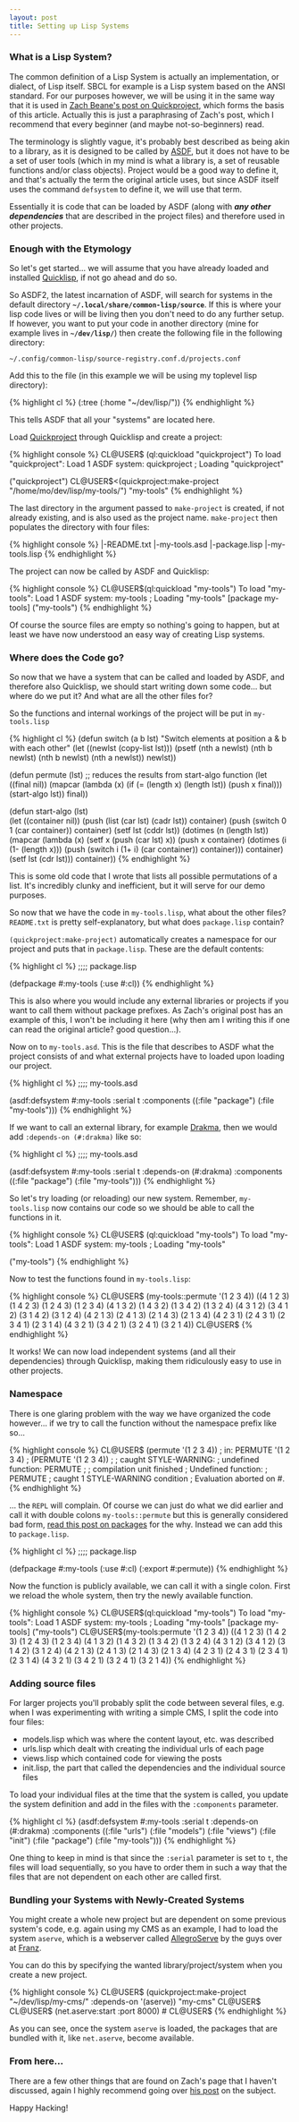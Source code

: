 ```yaml
---
layout: post
title: Setting up Lisp Systems
---
```

### What is a Lisp System?
The common definition of a Lisp System is actually an implementation, or dialect, of Lisp itself. SBCL for example is a Lisp system based on the ANSI standard. For our purposes however, we will be using it in the same way that it is used in [Zach Beane's post on Quickproject](http://xach.livejournal.com/278047.html), which forms the basis of this article. Actually this is just a paraphrasing of Zach's post, which I recommend that every beginner (and maybe not-so-beginners) read.

The terminology is slightly vague, it's probably best described as being akin to a library, as it is designed to be called by [ASDF](http://common-lisp.net/project/asdf/), but it does not have to be a set of user tools (which in my mind is what a library is, a set of reusable functions and/or class objects). Project would be a good way to define it, and that's actually the term the original article uses, but since ASDF itself uses the command `defsystem` to define it, we will use that term.

Essentially it is code that can be loaded by ASDF (along with ***any other dependencies*** that are described in the project files) and therefore used in other projects.

### Enough with the Etymology
So let's get started... we will assume that you have already loaded and installed [Quicklisp](http://www.quicklisp.org/), if not go ahead and do so.

So ASDF2, the latest incarnation of ASDF, will search for systems in the default directory **`~/.local/share/common-lisp/source`**. If this is where your lisp code lives or will be living then you don't need to do any further setup. If however, you want to put your code in another directory (mine for example lives in **`~/dev/lisp/`**) then create the following file in the following directory:

 `~/.config/common-lisp/source-registry.conf.d/projects.conf`

Add this to the file (in this example we will be using my toplevel lisp directory):
<section class="code">
{% highlight cl %}
(:tree (:home "~/dev/lisp/"))
{% endhighlight %}
</section>

This tells ASDF that all your "systems" are located here.

Load [Quickproject](https://github.com/xach/quickproject) through Quicklisp and create a project:

<section class="shell">
{% highlight console %}
CL@USER$ (ql:quickload "quickproject")
To load "quickproject":
  Load 1 ASDF system:
    quickproject
; Loading "quickproject"

("quickproject")
CL@USER$<(quickproject:make-project "/home/mo/dev/lisp/my-tools/")
"my-tools"
{% endhighlight %}
</section>

The last directory in the argument passed to `make-project` is created, if not already existing, and is also used as the project name. `make-project` then populates the directory with four files:

<section class="shell">
{% highlight console %}
|-README.txt
|-my-tools.asd
|-package.lisp
|-my-tools.lisp
{% endhighlight %}
</section>

The project can now be called by ASDF and Quicklisp:

<section class="shell">
{% highlight console %}
CL@USER$(ql:quickload "my-tools")
To load "my-tools":
  Load 1 ASDF system:
    my-tools
; Loading "my-tools"
[package my-tools]
("my-tools")
{% endhighlight %}
</section>

Of course the source files are empty so nothing's going to happen, but at least we have now understood an easy way of creating Lisp systems.

### Where does the Code go?
So now that we have a system that can be called and loaded by ASDF, and therefore also Quicklisp, we should start writing down some code... but where do we put it? And what are all the other files for?

So the functions and internal workings of the project will be put in `my-tools.lisp`

<section class="code">
{% highlight cl %}
(defun switch (a b lst)
  "Switch elements at position a & b with each other"
  (let ((newlst (copy-list lst)))
    (psetf (nth a newlst) (nth b newlst)
           (nth b newlst) (nth a newlst))
    newlst))

(defun permute (lst)
  ;; reduces the results from start-algo function
  (let ((final nil))
    (mapcar (lambda (x)
              (if (= (length x) (length lst))
                  (push x final)))
            (start-algo lst))
    final))

(defun start-algo (lst)  
  (let ((container nil))
    (push (list (car lst) (cadr lst)) container)
    (push (switch 0 1 (car container)) container)
    (setf lst (cddr lst))
    (dotimes (n (length lst))
      (mapcar (lambda (x)
                (setf x (push (car lst) x))
                (push x container)
                (dotimes (i (1- (length x)))
                  (push (switch i (1+ i) (car container)) container)))
              container)
      (setf lst (cdr lst)))
    container))
{% endhighlight %}
</section>

This is some old code that I wrote that lists all possible permutations of a list. It's incredibly clunky and inefficient, but it will serve for our demo purposes.

So now that we have the code in `my-tools.lisp`, what about the other files? `README.txt` is pretty self-explanatory, but what does `package.lisp` contain?

`(quickproject:make-project)` automatically creates a namespace for our project and puts that in `package.lisp`. These are the default contents:

<section class="code">
{% highlight cl %}
;;;; package.lisp

(defpackage #:my-tools
  (:use #:cl))
{% endhighlight %}
</section>

This is also where you would include any external libraries or projects if you want to call them without package prefixes. As Zach's original post has an example of this, I won't be including it here (why then am I writing this if one can read the original article? good question...).

Now on to `my-tools.asd`. This is the file that describes to ASDF what the project consists of and what external projects have to loaded upon loading our project.

<section class="code">
{% highlight cl %}
;;;; my-tools.asd

(asdf:defsystem #:my-tools
  :serial t
  :components ((:file "package")
               (:file "my-tools")))
{% endhighlight %}
</section>

If we want to call an external library, for example [Drakma](http://weitz.de/drakma/), then we would add `:depends-on (#:drakma)` like so:

<section class="code">
{% highlight cl %}
;;;; my-tools.asd

(asdf:defsystem #:my-tools
  :serial t
  :depends-on (#:drakma)
  :components ((:file "package")
               (:file "my-tools")))
{% endhighlight %}
</section>

So let's try loading (or reloading) our new system. Remember, `my-tools.lisp` now contains our code so we should be able to call the functions in it.

<section class="shell">
{% highlight console %}
CL@USER$ (ql:quickload "my-tools")
To load "my-tools":
  Load 1 ASDF system:
    my-tools
; Loading "my-tools"

("my-tools")
{% endhighlight %}
</section>

Now to test the functions found in `my-tools.lisp`:

<section class="shell">
{% highlight console %}
CL@USER$ (my-tools::permute '(1 2 3 4))
((4 1 2 3) (1 4 2 3) (1 2 4 3) (1 2 3 4) (4 1 3 2) (1 4 3 2) (1 3 4 2)
 (1 3 2 4) (4 3 1 2) (3 4 1 2) (3 1 4 2) (3 1 2 4) (4 2 1 3) (2 4 1 3)
 (2 1 4 3) (2 1 3 4) (4 2 3 1) (2 4 3 1) (2 3 4 1) (2 3 1 4) (4 3 2 1)
 (3 4 2 1) (3 2 4 1) (3 2 1 4))
CL@USER$
{% endhighlight %}
</section>

It works! We can now load independent systems (and all their dependencies) through Quicklisp, making them ridiculously easy to use in other projects.

### Namespace

There is one glaring problem with the way we have organized the code however... if we try to call the function without the namespace prefix like so...

<section class="shell">
{% highlight console %}
CL@USER$ (permute '(1 2 3 4))
; in: PERMUTE '(1 2 3 4)
;     (PERMUTE '(1 2 3 4))
; 
; caught STYLE-WARNING:
;   undefined function: PERMUTE
; 
; compilation unit finished
;   Undefined function:
;     PERMUTE
;   caught 1 STYLE-WARNING condition
; Evaluation aborted on #<UNDEFINED-FUNCTION PERMUTE {1004BCECE3}>.
{% endhighlight %}
</section>

... the `REPL` will complain. Of course we can just do what we did earlier and call it with double colons `my-tools::permute` but this is generally considered bad form, [read this post on packages](http://www.bookshelf.jp/texi/onlisp/onlisp_27.html) for the why. Instead we can add this to `package.lisp`.

<section class="code">
{% highlight cl %}
;;;; package.lisp

(defpackage #:my-tools
  (:use #:cl)
  (:export #:permute))
{% endhighlight %}
</section>

Now the function is publicly available, we can call it with a single colon. First we reload the whole system, then try the newly available function.

<section class="shell">
{% highlight console %}
CL@USER$(ql:quickload "my-tools")
To load "my-tools":
  Load 1 ASDF system:
    my-tools
; Loading "my-tools"
[package my-tools]
("my-tools")
CL@USER$(my-tools:permute '(1 2 3 4))
((4 1 2 3) (1 4 2 3) (1 2 4 3) (1 2 3 4) (4 1 3 2) (1 4 3 2) (1 3 4 2)
 (1 3 2 4) (4 3 1 2) (3 4 1 2) (3 1 4 2) (3 1 2 4) (4 2 1 3) (2 4 1 3)
 (2 1 4 3) (2 1 3 4) (4 2 3 1) (2 4 3 1) (2 3 4 1) (2 3 1 4) (4 3 2 1)
 (3 4 2 1) (3 2 4 1) (3 2 1 4))
{% endhighlight %}
</section>

### Adding source files
For larger projects you'll probably split the code between several files, e.g. when I was experimenting with writing a simple CMS, I split the code into four files:

* models.lisp which was where the content layout, etc. was described
* urls.lisp which dealt with creating the individual urls of each page
* views.lisp which contained code for viewing the posts
* init.lisp, the part that called the dependencies and the individual source files

To load your individual files at the time that the system is called, you update the system definition and add in the files with the `:components` parameter.

<section class="code">
{% highlight cl %}
(asdf:defsystem #:my-tools
  :serial t
  :depends-on (#:drakma)
  :components ((:file "urls")
               (:file "models")
               (:file "views")
               (:file "init")
               (:file "package")
               (:file "my-tools")))
{% endhighlight %}
</section>

One thing to keep in mind is that since the `:serial` parameter is set to `t`, the files will load sequentially, so you have to order them in such a way that the files that are not dependent on each other are called first.

### Bundling your Systems with Newly-Created Systems

You might create a whole new project but are dependent on some previous system's code, e.g. again using my CMS as an example, I had to load the system `aserve`, which is a  webserver called [AllegroServe](http://www.franz.com/support/documentation/current/doc/aserve/tutorial.html) by the guys over at [Franz](http://www.franz.com).

You can do this by specifying the wanted library/project/system when you create a new project.

<section class="shell">
{% highlight console %}
 CL@USER$ (quickproject:make-project "~/dev/lisp/my-cms/"
                       :depends-on '(aserve))
 "my-cms"
 CL@USER$
 CL@USER$ (net.aserve:start :port 8000)
 #<NET.ASERVE:WSERVER port 8000 {1002C5F453}>
 CL@USER$
{% endhighlight %}
</section>

As you can see, once the system `aserve` is loaded, the packages that are bundled with it, like `net.aserve`, become available.

### From here...
There are a few other things that are found on Zach's page that I haven't discussed, again I highly recommend going over [his post](http://xach.livejournal.com/278047.html) on the subject.

Happy Hacking!
